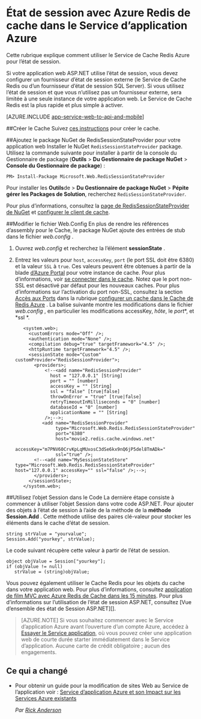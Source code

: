 <properties 
    pageTitle="État de session avec Azure Redis de cache dans le Service d’application Azure" 
    description="Apprenez à utiliser le Service de Cache Azure pour prendre en charge la mise en cache des état de session ASP.NET." 
    services="app-service\web" 
    documentationCenter=".net" 
    authors="Rick-Anderson" 
    manager="wpickett" 
    editor="none"/>

<tags 
    ms.service="app-service-web" 
    ms.workload="na" 
    ms.tgt_pltfrm="na" 
    ms.devlang="dotnet" 
    ms.topic="get-started-article" 
    ms.date="06/27/2016" 
    ms.author="riande"/>


# <a name="session-state-with-azure-redis-cache-in-azure-app-service"></a>État de session avec Azure Redis de cache dans le Service d’application Azure


Cette rubrique explique comment utiliser le Service de Cache Redis Azure pour l’état de session.

Si votre application web ASP.NET utilise l’état de session, vous devez configurer un fournisseur d’état de session externe (le Service de Cache Redis ou d’un fournisseur d’état de session SQL Server). Si vous utilisez l’état de session et que vous n’utilisez pas un fournisseur externe, sera limitée à une seule instance de votre application web. Le Service de Cache Redis est la plus rapide et plus simple à activer.

[AZURE.INCLUDE [app-service-web-to-api-and-mobile](../../includes/app-service-web-to-api-and-mobile.md)] 

##<a id="createcache"></a>Créer le Cache
Suivez [ces instructions](../cache-dotnet-how-to-use-azure-redis-cache.md#create-cache) pour créer le cache.

##<a id="configureproject"></a>Ajoutez le package NuGet de RedisSessionStateProvider pour votre application web
Installer le NuGet `RedisSessionStateProvider` package.  Utilisez la commande suivante pour installer à partir de la console du Gestionnaire de package (**Outils** > **Du Gestionnaire de package NuGet** > **Console du Gestionnaire de package**) :

  `PM> Install-Package Microsoft.Web.RedisSessionStateProvider`
  
Pour installer les **Outils**de > **Du Gestionnaire de package NuGet** > **Pépite gérer les Packages de Solution**, recherchez `RedisSessionStateProvider`.

Pour plus d’informations, consultez la [page de RedisSessionStateProvider de NuGet](http://www.nuget.org/packages/Microsoft.Web.RedisSessionStateProvider/ ) et [configurer le client de cache](../cache-dotnet-how-to-use-azure-redis-cache.md#NuGet).

##<a id="configurewebconfig"></a>Modifier le fichier Web.Config
En plus de rendre les références d’assembly pour le Cache, le package NuGet ajoute des entrées de stub dans le fichier *web.config* . 

1. Ouvrez *web.config* et recherchez la l’élément **sessionState** .

1. Entrez les valeurs pour `host`, `accessKey`, `port` (le port SSL doit être 6380) et la valeur `SSL` à `true`. Ces valeurs peuvent être obtenues à partir de la blade [d’Azure Portal](http://go.microsoft.com/fwlink/?LinkId=529715) pour votre instance de cache. Pour plus d’informations, voir [se connecter dans le cache](../cache-dotnet-how-to-use-azure-redis-cache.md#connect-to-cache). Notez que le port non-SSL est désactivé par défaut pour les nouveaux caches. Pour plus d’informations sur l’activation du port non-SSL, consultez la section [Accès aux Ports](https://msdn.microsoft.com/library/azure/dn793612.aspx#AccessPorts) dans la rubrique [configurer un cache dans le Cache de Redis Azure](https://msdn.microsoft.com/library/azure/dn793612.aspx) . La balise suivante montre les modifications dans le fichier *web.config* , en particulier les modifications accessKey, *hôte*, le *port**, et *ssl *.

          <system.web>;
            <customErrors mode="Off" />;
            <authentication mode="None" />;
            <compilation debug="true" targetFramework="4.5" />;
            <httpRuntime targetFramework="4.5" />;
            <sessionState mode="Custom" customProvider="RedisSessionProvider">;
              <providers>;  
                  <!--<add name="RedisSessionProvider" 
                    host = "127.0.0.1" [String]
                    port = "" [number]
                    accessKey = "" [String]
                    ssl = "false" [true|false]
                    throwOnError = "true" [true|false]
                    retryTimeoutInMilliseconds = "0" [number]
                    databaseId = "0" [number]
                    applicationName = "" [String]
                  />;-->;
                 <add name="RedisSessionProvider" 
                      type="Microsoft.Web.Redis.RedisSessionStateProvider" 
                      port="6380"
                      host="movie2.redis.cache.windows.net" 
                      accessKey="m7PNV60CrvKpLqMUxosC3dSe6kx9nQ6jP5del8TmADk=" 
                      ssl="true" />;
              <!--<add name="MySessionStateStore" type="Microsoft.Web.Redis.RedisSessionStateProvider" host="127.0.0.1" accessKey="" ssl="false" />;-->;
              </providers>;
            </sessionState>;
          </system.web>;


##<a id="usesessionobject"></a>Utilisez l’objet Session dans le Code
La dernière étape consiste à commencer à utiliser l’objet Session dans votre code ASP.NET. Pour ajouter des objets à l’état de session à l’aide de la méthode de la **méthode Session.Add** . Cette méthode utilise des paires clé-valeur pour stocker les éléments dans le cache d’état de session.

    string strValue = "yourvalue";
    Session.Add("yourkey", strValue);

Le code suivant récupère cette valeur à partir de l’état de session.

    object objValue = Session["yourkey"];
    if (objValue != null)
       strValue = (string)objValue; 

Vous pouvez également utiliser le Cache Redis pour les objets du cache dans votre application web. Pour plus d’informations, consultez [application de film MVC avec Azure Redis de Cache dans les 15 minutes](https://azure.microsoft.com/blog/2014/06/05/mvc-movie-app-with-azure-redis-cache-in-15-minutes/).
Pour plus d’informations sur l’utilisation de l’état de session ASP.NET, consultez [Vue d’ensemble des état de Session ASP.NET][].

>[AZURE.NOTE] Si vous souhaitez commencer avec le Service d’application Azure avant l’ouverture d’un compte Azure, accédez à [Essayer le Service application](http://go.microsoft.com/fwlink/?LinkId=523751), où vous pouvez créer une application web de courte durée starter immédiatement dans le Service d’application. Aucune carte de crédit obligatoire ; aucun des engagements.

## <a name="whats-changed"></a>Ce qui a changé
* Pour obtenir un guide pour la modification de sites Web au Service de l’application voir : [Service d’application Azure et son Impact sur les Services Azure existants](http://go.microsoft.com/fwlink/?LinkId=529714)

  *Par [Rick Anderson](https://twitter.com/RickAndMSFT)*
  
  [installed the latest]: http://www.windowsazure.com/downloads/?sdk=net  
  [Vue d’ensemble de l’état de Session ASP.NET]: http://msdn.microsoft.com/library/ms178581.aspx

  [NewIcon]: ./media/web-sites-dotnet-session-state-caching/CacheScreenshot_NewButton.png
  [NewCacheDialog]: ./media/web-sites-dotnet-session-state-caching/CachingScreenshot_CreateOptions.png
  [CacheIcon]: ./media/web-sites-dotnet-session-state-caching/CachingScreenshot_CacheIcon.png
  [NuGetDialog]: ./media/web-sites-dotnet-session-state-caching/CachingScreenshot_NuGet.png
  [OutputConfig]: ./media/web-sites-dotnet-session-state-caching/CachingScreenshot_OC_WebConfig.png
  [CacheConfig]: ./media/web-sites-dotnet-session-state-caching/CachingScreenshot_CacheConfig.png
  [EndpointURL]: ./media/web-sites-dotnet-session-state-caching/CachingScreenshot_EndpointURL.png
  [ManageKeys]: ./media/web-sites-dotnet-session-state-caching/CachingScreenshot_ManageAccessKeys.png
 
